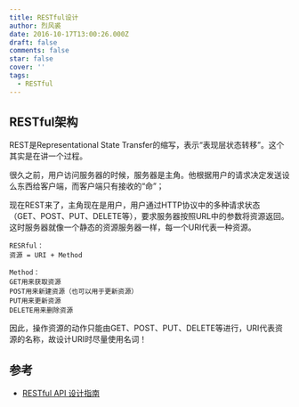 ```yaml
---
title: RESTful设计
author: 烈风裘
date: 2016-10-17T13:00:26.000Z
draft: false
comments: false
star: false
cover: ''
tags: 
  - RESTful
---
```



## RESTful架构

REST是Representational State Transfer的缩写，表示“表现层状态转移”。这个其实是在讲一个过程。

很久之前，用户访问服务器的时候，服务器是主角。他根据用户的请求决定发送设么东西给客户端，而客户端只有接收的“命”；

现在REST来了，主角现在是用户，用户通过HTTP协议中的多种请求状态（GET、POST、PUT、DELETE等），要求服务器按照URL中的参数将资源返回。这时服务器就像一个静态的资源服务器一样，每一个URI代表一种资源。

```
RESRful：
资源 = URI + Method

Method：
GET用来获取资源
POST用来新建资源（也可以用于更新资源）
PUT用来更新资源
DELETE用来删除资源

```

因此，操作资源的动作只能由GET、POST、PUT、DELETE等进行，URI代表资源的名称，故设计URI时尽量使用名词！








## 参考

- [RESTful API 设计指南](http://www.ruanyifeng.com/blog/2014/05/restful_api.html)